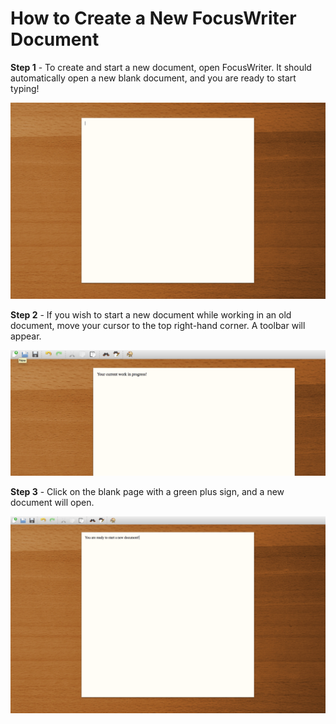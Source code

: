 # How to Create a New FocusWriter Document
**Step 1** - To create and start a new document, open FocusWriter. It should automatically open a new blank document, and you are ready to start typing!


![picturenewdoc1](Assets/Screenshot%202017-03-26%2015.29.15.png)


**Step 2** - If you wish to start a new document while working in an old document, move your cursor to the top right-hand corner. A toolbar will appear. 


![picturenewdoc2](Assets/Screenshot%202017-03-26%2015.30.31.png)


**Step 3** - Click on the blank page with a green plus sign, and a new document will open. 


![picturenewdoc3](Assets/Screenshot%202017-03-26%2015.34.36.png)
